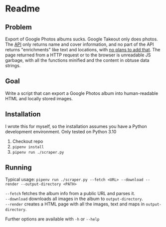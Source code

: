 # Readme

## Problem

Export of Google Photos albums sucks. Google Takeout only does photos. The [API](https://developers.google.com/photos/library/reference/rest/v1/albums/) only returns name and cover information, and no part of the API returns "enrichments" like text and locations, with [no plans to add that](https://issuetracker.google.com/issues/129050144). The page returned from a HTTP request or to the browser is unreadable JS garbage, with all the functions minified and the content in obtuse data strings.

## Goal

Write a script that can export a Google Photos album into human-readable HTML and locally stored images.

## Installation

I wrote this for myself, so the installation assumes you have a Python development environment. Only tested on Python 3.10

1. Checkout repo
1. `pipenv install`
1. `pipenv run ./scraper.py`

## Running

Typical usage: `pipenv run ./scraper.py --fetch <URL> --download --render --output-directory <PATH>`

`--fetch` fetches the album info from a public URL and parses it.  \
`--download` downloads all images in the album to `output-directory`.  \
`--render` creates a HTML page with all the images, text and maps in `output-directory`.

Further options are available with `-h` or `--help`
